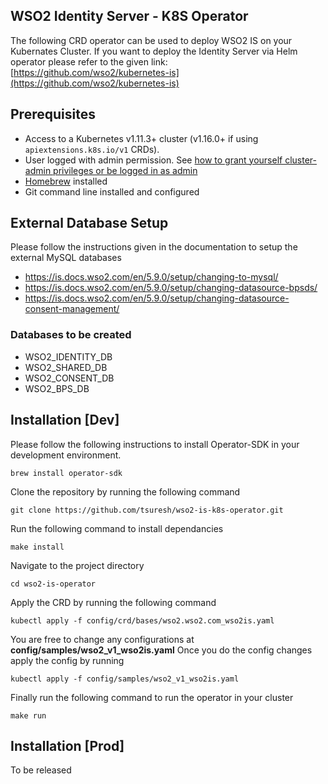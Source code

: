 
## WSO2 Identity Server - K8S Operator
The following CRD operator can be used to deploy WSO2 IS on your Kubernates Cluster. If you want to deploy the Identity Server via Helm operator please refer to the given link:  [https://github.com/wso2/kubernetes-is](https://github.com/wso2/kubernetes-is)

## Prerequisites[](https://sdk.operatorframework.io/docs/building-operators/golang/tutorial/#prerequisites)

-   Access to a Kubernetes v1.11.3+ cluster (v1.16.0+ if using  `apiextensions.k8s.io/v1`  CRDs).
-   User logged with admin permission. See  [how to grant yourself cluster-admin privileges or be logged in as admin](https://cloud.google.com/kubernetes-engine/docs/how-to/role-based-access-control#iam-rolebinding-bootstrap)
- [Homebrew](https://brew.sh/) installed
- Git command line installed and configured

## External Database Setup
Please follow the instructions given in the documentation to setup the external MySQL databases

 - https://is.docs.wso2.com/en/5.9.0/setup/changing-to-mysql/
 - https://is.docs.wso2.com/en/5.9.0/setup/changing-datasource-bpsds/
 - https://is.docs.wso2.com/en/5.9.0/setup/changing-datasource-consent-management/
 
### Databases to be created
 - WSO2_IDENTITY_DB
 - WSO2_SHARED_DB
 - WSO2_CONSENT_DB
 - WSO2_BPS_DB
 

## Installation [Dev]

Please follow the following instructions to install Operator-SDK in your development environment.

    brew install operator-sdk

Clone the repository by running the following command 

    git clone https://github.com/tsuresh/wso2-is-k8s-operator.git

Run the following command to install dependancies 

    make install

Navigate to the project directory 

    cd wso2-is-operator

Apply the CRD by running the following command 

    kubectl apply -f config/crd/bases/wso2.wso2.com_wso2is.yaml

You are free to change any configurations at **config/samples/wso2_v1_wso2is.yaml**
Once you do the config changes apply the config by running

    kubectl apply -f config/samples/wso2_v1_wso2is.yaml
    
Finally run the following command to run the operator in your cluster 

    make run

## Installation [Prod]

To be released
